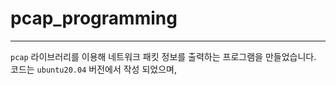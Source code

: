 # pcap_programming
---
`pcap` 라이브러리를 이용해 네트워크 패킷 정보를 출력하는 프로그램을 만들었습니다.
코드는 `ubuntu20.04` 버전에서 작성 되었으며, 
